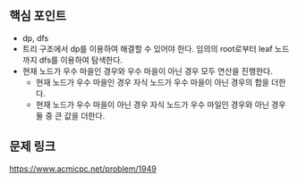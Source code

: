 ## 핵심 포인트

- dp, dfs
- 트리 구조에서 dp를 이용하여 해결할 수 있어야 한다. 임의의 root로부터 leaf 노드까지 dfs를 이용하여 탐색한다. 
- 현재 노드가 우수 마을인 경우와 우수 마을이 아닌 경우 모두 연산을 진행한다.
  - 현재 노드가 우수 마을인 경우 자식 노드가 우수 마을이 아닌 경우의 합을 더한다.
  - 현재 노드가 우수 마을이 아닌 경우 자식 노드가 우수 마일인 경우와 아닌 경우 둘 중 큰 값을 더한다.

## 문제 링크

https://www.acmicpc.net/problem/1949
